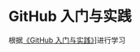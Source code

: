 # GitHub 入门与实践
根据<a href="https://book.douban.com/subject/26462816/" target="_blank">《GitHub 入门与实践》]</a>进行学习
